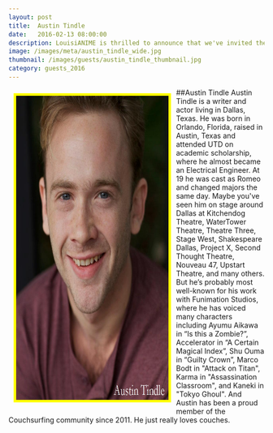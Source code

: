 ```yaml
---
layout: post
title:  Austin Tindle
date:   2016-02-13 08:00:00
description: LouisiANIME is thrilled to announce that we've invited the talented Austin Tindle as a guest at LouisiANIME 2016 Baton Rouge!
image: /images/meta/austin_tindle_wide.jpg
thumbnail: /images/guests/austin_tindle_thumbnail.jpg
category: guests_2016
---
```


<a href="/images/guests/austin_tindle.jpg" data-lightbox="guests"><img class="img-responsive" src="/images/guests/austin_tindle.jpg" alt="Austin Tindle" width="300" height="600" style="border:5px solid yellow; float:left; margin:10px;"></a>

##Austin Tindle
Austin Tindle is a writer and actor living in Dallas, Texas. He was born in Orlando, Florida, raised in Austin, Texas and attended UTD on academic scholarship, where he almost became an Electrical Engineer. At 19 he was cast as Romeo and changed majors the same day. Maybe you've seen him on stage around Dallas at Kitchendog Theatre, WaterTower Theatre, Theatre Three, Stage West, Shakespeare Dallas, Project X, Second Thought Theatre, Nouveau 47, Upstart Theatre, and many others.  But he’s probably most well-known for his work with Funimation Studios, where he has voiced many characters including Ayumu Aikawa in “Is this a Zombie?”, Accelerator in “A Certain Magical Index”, Shu Ouma in “Guilty Crown”, Marco Bodt in "Attack on Titan", Karma in "Assassination Classroom", and Kaneki in "Tokyo Ghoul". And Austin has been a proud member of the Couchsurfing community since 2011. He just really loves couches.

